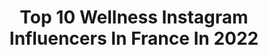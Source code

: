 ---
title: Top 10 Wellness Instagram Influencers In France In 2022
description: >-
  Find top wellness Instagram influencers in France in 2022. Most popular hashtags: #southoffrance #justdoit #fitnessmotivation.
platform: Instagram
hits: 121
text_top: Discover the top-rated Instagram accounts on inBeat.
text_bottom: Our database holds 121 Instagram influencers like this in France for you to contact.
profiles:
  - username: "amie_wiley"
    fullname: >-
      Amie Wiley
    bio: >-
      A happy, active, grateful soul ✨ Wellness | Fitness | Positivity 🎓 BA Psychology & French PT, Online Coach & Sports Nutritionist @bboldtan: AMIE20
    location: "France"
    followers: 19514
    engagement: 458
    commentsToLikes: 0.057295
    id: ck9weepxqjx8q0j78dts5lr48
    verified: false
    hashtags: "#bbold, #gifted, #reel, #fitfam"
  - username: "instakikagram"
    fullname: >-
      Christelle Fourzali AJ
    bio: >-
      KIKA Beirut/Dubaï team@kikafourzali.com Wellness, fashion and fitness
    location: "France"
    followers: 92289
    engagement: 122
    commentsToLikes: 0.042434
    id: ck6u4u8tn5ti80j71fqegw2ms
    verified: false
    hashtags: "#sundaywithalek, #7months, #newcollection"
  - username: "racheloveee"
    fullname: >-
      Rachel Love
    bio: >-
      beauty | fashion | wellness | + a side of french fries Signed with @elitemiami @stormmodels @directionsusa @linkmodels_international @qmodels
    location: "France"
    followers: 25521
    engagement: 440
    commentsToLikes: 0.030328
    id: ck0vw0h5nrk0j0i19ox400o6i
    verified: false
    hashtags: "#srynotsry"
  - username: "camicottani"
    fullname: >-
      ☽ Cami | Daily Yoga ☆
    bio: >-
      🌱 • yogi végane ☽ wellness 🎥 • Blog www.camicottani.com ॐ • Chaîne YouTube . Je partage des conseils pour tous les niveaux 👍🏻
    location: "France"
    followers: 8254
    engagement: 701
    commentsToLikes: 0.083974
    id: ck5cglknvp36h0i11igvhyy2u
    verified: false
    hashtags: ""
  - username: "karoline.ro"
    fullname: >-
      Karoline
    bio: >-
      Fitness - Science - Wellness ➔ Youtube : 𝙆𝘼𝙍𝙊𝙇𝙄𝙉𝙀.𝙍𝙊 342k ➔ Founder app @bestrong_app 🌵💪🏼 Mon app bestrong ⬇️
    location: "France"
    followers: 142476
    engagement: 209
    commentsToLikes: 0.025099
    id: ck8t9tlzupbb30j781tqxnzqy
    verified: false
    hashtags: "#begrateful, #bestrongapp, #benourished, #beactive"
  - username: "cess_befitandwell"
    fullname: >-
      Cess Be FIT&WELL 🌴☉🌴🤸‍♀️🇫🇷
    bio: >-
      Coach Holistique / Wellness Coach Technicien PNL, Praticien loading.. Naturopathe processing...🌱 Yoga Teacher RYT 200
    location: "France"
    followers: 10218
    engagement: 530
    commentsToLikes: 0.068612
    id: ck55ls28s2a6t0i114vklcq1d
    verified: false
    hashtags: "#pnlcoaching, #naturopathie, #nlp, #coachholistique"
  - username: "christellejavelier"
    fullname: >-
      CHRISTELLE JAVELIER
    bio: >-
      💪🏼 Personal trainer & Wellness Coach 🌈 Founder of @activreguide Studio 🌏 Globe-trotter ⬇️ My Blog ⬇️
    location: "France"
    followers: 33733
    engagement: 215
    commentsToLikes: 0.069037
    id: ck14ky62lrwvd0i19005noapy
    verified: false
    hashtags: "#activre, #challenge, #teamactivre, #riseandshine"
  - username: "dcopperman"
    fullname: >-
      ☼ Danielle Copperman ☾
    bio: >-
      Natural living, wellness, travel, sustainability & self Founder @qnolauk | Author Well Being Cookbook Model @wilhelminamodels @modelactivist
    location: "France"
    followers: 58732
    engagement: 119
    commentsToLikes: 0.046448
    id: ck13aolsjrewx0i19omerueq9
    verified: false
    hashtags: "#collaboration, #fpyourway, #closely, #closelyofficial"
  - username: "maximegruson_"
    fullname: >-
      MG Personal trainer 🇫🇷🇮🇩
    bio: >-
      Cannes - Nice - Monaco 📍 ๏ International 𝗣𝗲𝗿𝘀𝗼𝗻𝗮𝗹 𝘁𝗿𝗮𝗶𝗻𝗲𝗿 | Wellness 𝗠𝗮𝘀𝘀𝗲𝘂𝗿 ๏ Athlete & Nutritionist @foodspring_fr | -15% MAXIMEFSG
    location: "France"
    followers: 21268
    engagement: 295
    commentsToLikes: 0.050925
    id: ck6ty5sju1uh90j7110pwp7fd
    verified: false
    hashtags: "#antibes, #foodspring, #fitfrenchies, #nicefrance"
  - username: "viveka_b"
    fullname: >-
      The_blond_matcha 🍵
    bio: >-
      Viveka B Holistic Life only ✨ Pilates Romana 🤸🏼‍♀️ Yoga du visage🧖🏼‍♀️ Wellness / Lifestyle / Beauty 👩🏼‍💻 vivekabrnd@gmail.com
    location: "France"
    followers: 44527
    engagement: 195
    commentsToLikes: 0.014096
    id: ck5zodibxqbgx0i14unqta2pt
    verified: false
    hashtags: "#2020, #southoffrance, #ootd, #mecfs"
---